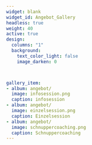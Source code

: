 ```yaml
---
widget: blank
widget_id: Angebot_Gallery
headless: true
weight: 40
active: true
design:
  columns: "1"
  background:
    text_color_light: false
    image_darken: 0



gallery_item:
- album: angebot/
  image: infosession.png
  caption: infosession
- album: angebot/
  image: einzelsession.png
  caption: Einzelsession
- album: angebot/
  image: schnuppercoaching.png
  caption: Schnuppercoaching
---
```

<gallery angebot>

